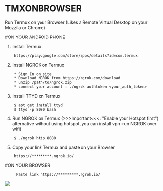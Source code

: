 # TMXONBROWSER
Run Termux on your Browser (Likes a Remote Virtual Desktop on your Mozzila or Chrome)

#ON YOUR ANDROID PHONE
1. Install Termux
```
    https://play.google.com/store/apps/details?id=com.termux
```
2. Install NGROK on Termux
```
    * Sign In on site
    * Download NGROK from https://ngrok.com/download
    * unzip /path/to/ngrok.zip 
    * connect your account : ./ngrok authtoken <your_auth_token>
```
3. Install TTYD on Termux
```
    $ apt get install ttyd
    $ ttyd -p 8080 bash
```
4. Run NGROK on Termux (>>>Important<<<: "Enable your Hotspot first")
    alternative without using hotspot, you can install vpn (run NGROK over wifi)  
```
    $ ./ngrok http 8080
```
5. Copy your link Termux and paste on your Browser
```
    https://*********.ngrok.io/
```
#ON YOUR BROWSER
```
     Paste link https://*********.ngrok.io/
```
![](https://github.com/setowibowo82/temuxonbrowser/blob/main/SC.jpg)
